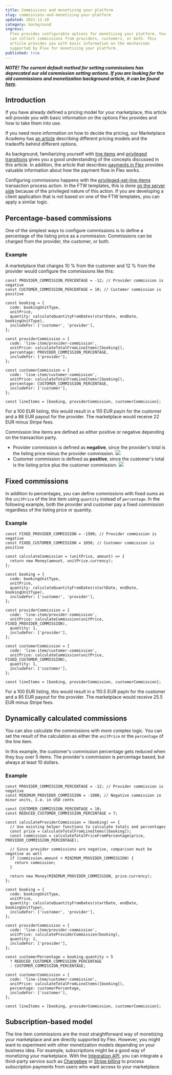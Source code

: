 ```yaml
---
title: Commissions and monetizing your platform
slug: commissions-and-monetizing-your-platform
updated: 2021-12-10
category: background
ingress:
  Flex provides configurable options for monetizing your platform. You
  can collect commissions from providers, customers, or both. This
  article provides you with basic information on the mechanisms
  supported by Flex for monetizing your platform.
published: true
---
```


_**NOTE! The current default method for setting commissions has
deprecated our old commission setting actions. If you are looking for
the old commissions and monetization background article, it can be found
[here](https://5ee94c280d38f10008a3bfa1--sharetribe-flex-docs-site.netlify.app/docs/background/commissions-and-monetizing-your-platform/).**_

## Introduction

If you have already defined a pricing model for your marketplace, this
article will provide you with basic information on the options Flex
provides and how to take them into use.

If you need more information on how to decide the pricing, our
Marketplace Academy has
[an article](https://www.sharetribe.com/academy/how-to-set-pricing-in-your-marketplace/)
describing different pricing models and the tradeoffs behind different
options.

As background, familiarizing yourself with
[line items](/background/pricing/#line-items) and
[privileged transitions](/background/privileged-transitions/) gives you
a good understanding of the concepts discussed in this article. In
addition, the article that describes
[payments in Flex](/background/payments-overview/) provides valuable
information about how the payment flow in Flex works.

Configuring commissions happens with the
[privileged-set-line-items](/references/transaction-process-actions/#actionprivileged-set-line-items)
transaction process action. In the FTW templates, this is done
[on the server side](https://github.com/sharetribe/ftw-daily/blob/master/server/api-util/lineItems.js)
because of the privileged nature of this action. If you are developing a
client application that is not based on one of the FTW templates, you
can apply a similar logic.

## Percentage-based commissions

One of the simplest ways to configure commissions is to define a
percentage of the listing price as a commission. Commissions can be
charged from the provider, the customer, or both.

### Example

A marketplace that charges 10 % from the customer and 12 % from the
provider would configure the commissions like this:

```
const PROVIDER_COMMISSION_PERCENTAGE = -12; // Provider commission is negative
const CUSTOMER_COMMISSION_PERCENTAGE = 10; // Customer commission is positive

const booking = {
  code: bookingUnitType,
  unitPrice,
  quantity: calculateQuantityFromDates(startDate, endDate, bookingUnitType),
  includeFor: ['customer', 'provider'],
};

const providerCommission = {
  code: 'line-item/provider-commission',
  unitPrice: calculateTotalFromLineItems([booking]),
  percentage: PROVIDER_COMMISSION_PERCENTAGE,
  includeFor: ['provider'],
};

const customerCommission = {
  code: 'line-item/customer-commission',
  unitPrice: calculateTotalFromLineItems([booking]),
  percentage: CUSTOMER_COMMISSION_PERCENTAGE,
  includeFor: ['customer'],
};

const lineItems = [booking, providerCommission, customerCommission];
```

For a 100 EUR listing, this would result in a 110 EUR payin for the customer
and a 88 EUR payout for the provider. The marketplace would receive 22
EUR minus Stripe fees.

<extrainfo title="Negative or positive commission?">
Commission line items are defined as either positive or negative depending on the transaction
party. 
<ul>
<li> Provider commission is defined as <b>negative</b>, since the provider's total is the listing price minus the provider commission.
<img src="./provider_commission.png"/>
<li> Customer commission is defined as <b>positive</b>, since the customer's total is the listing price plus the customer commission.
<img src="./customer_commission.png"/>
</ul>
</extrainfo>

## Fixed commissions

In addition to percentages, you can define commissions with fixed sums
as the `unitPrice` of the line item using `quantity` instead of
`percentage`. In the following example, both the provider and customer
pay a fixed commission regardless of the listing price or quantity.

### Example

```
const FIXED_PROVIDER_COMMISSION = -1500; // Provider commission is negative
const FIXED_CUSTOMER_COMMISSION = 1050; // Customer commission is positive

const calculateCommission = (unitPrice, amount) => {
  return new Money(amount, unitPrice.currency);
};

const booking = {
  code: bookingUnitType,
  unitPrice,
  quantity: calculateQuantityFromDates(startDate, endDate, bookingUnitType),
  includeFor: ['customer', 'provider'],
};

const providerCommission = {
  code: 'line-item/provider-commission',
  unitPrice: calculateCommission(unitPrice, FIXED_PROVIDER_COMMISSION),
  quantity: 1,
  includeFor: ['provider'],
};

const customerCommission = {
  code: 'line-item/customer-commission',
  unitPrice: calculateCommission(unitPrice, FIXED_CUSTOMER_COMMISSION),
  quantity: 1,
  includeFor: ['customer'],
};

const lineItems = [booking, providerCommission, customerCommission];
```

For a 100 EUR listing, this would result in a 110.5 EUR payin for the
customer and a 85 EUR payout for the provider. The marketplace would
receive 25.5 EUR minus Stripe fees.

## Dynamically calculated commissions

You can also calculate the commissions with more complex logic. You can
set the result of the calculation as either the `unitPrice` or the
`percentage` of the line item.

In this example, the customer's commission percentage gets reduced when
they buy over 5 items. The provider's commission is percentage based,
but always at least 10 dollars.

### Example

```
const PROVIDER_COMMISSION_PERCENTAGE = -12; // Provider commission is negative
const MINIMUM_PROVIDER_COMMISSION = -1000; // Negative commission in minor units, i.e. in USD cents

const CUSTOMER_COMMISSION_PERCENTAGE = 10;
const REDUCED_CUSTOMER_COMMISSION_PERCENTAGE = 7;

const calculateProviderCommission = (booking) => {
  // Use existing helper functions to calculate totals and percentages
  const price = calculateTotalFromLineItems([booking]);
  const commission = calculateTotalPriceFromPercentage(price, PROVIDER_COMMISSION_PERCENTAGE);

  // Since provider commissions are negative, comparison must be negative as well
  if (commission.amount < MINIMUM_PROVIDER_COMMISSION) {
    return commission;
  }

  return new Money(MINIMUM_PROVIDER_COMMISSION, price.currency);
};

```

```
const booking = {
  code: bookingUnitType,
  unitPrice,
  quantity: calculateQuantityFromDates(startDate, endDate, bookingUnitType),
  includeFor: ['customer', 'provider'],
};

const providerCommission = {
  code: 'line-item/provider-commission',
  unitPrice: calculateProviderCommission(booking),
  quantity: 1,
  includeFor: ['provider'],
};

const customerPercentage = booking.quantity > 5
  ? REDUCED_CUSTOMER_COMMISSION_PERCENTAGE
  : CUSTOMER_COMMISSION_PERCENTAGE;

const customerCommission = {
  code: 'line-item/customer-commission',
  unitPrice: calculateTotalFromLineItems([booking]),
  percentage: customerPercentage,
  includeFor: ['customer'],
};

const lineItems = [booking, providerCommission, customerCommission];
```

## Subscription-based model

The line item commissions are the most straightforward way of monetizing
your marketplace and are directly supported by Flex. However, you might
want to experiment with other monetization models depending on your
business idea. For example, subscriptions might be a good way of
monetizing your marketplace. With the
[Integration API](https://www.sharetribe.com/docs/background/marketplace-api-integration-api/#when-to-use-the-integration-api),
you can integrate a third-party service such as
[Chargebee](https://www.chargebee.com/) or
[Stripe billing](https://stripe.com/en-fi/billing) to process
subscription payments from users who want access to your marketplace.

